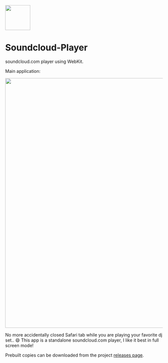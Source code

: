 <img src="http://i.imgur.com/8Idu6nB.png" width="80px" />
<h1>Soundcloud-Player</h1>

soundcloud.com player using WebKit.

Main application:

<img src="http://i.imgur.com/Nzdb1Jl.jpg" width="800px" />

No more accidentally closed Safari tab while you are playing your favorite dj set.. :smile: 
This app is a standalone soundcloud.com player, I like it best in full screen mode!

Prebuilt copies can be downloaded from the project [releases page](https://github.com/balazs630/soundcloud-Player/releases).

